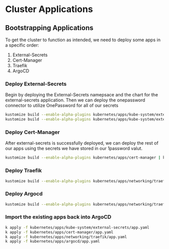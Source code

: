# Cluster Applications

## Bootstrapping Applications

To get the cluster to function as intended, we need to deploy some apps in a specific order:
1. External-Secrets
2. Cert-Manager
3. Traefik
4. ArgoCD

### Deploy External-Secrets
Begin by deploying the External-Secrets namepsace and the chart for the external-secrets application. Then we can deploy the onepassword connector to utilize OnePassword for all of our secrets

```bash
kustomize build --enable-alpha-plugins kubernetes/apps/kube-system/external-secrets | kubectl apply -f -
kustomize build --enable-alpha-plugins kubernetes/apps/kube-system/external-secrets/stores | kubectl apply -f -
```

### Deploy Cert-Manager
After external-secrets is successfully deployed, we can deploy the rest of our apps using the secrets we have stored in our 1password valut.

```bash
kustomize build --enable-alpha-plugins kubernetes/apps/cert-manager | kubectl apply -f -
```

### Deploy Traefik

```bash
kustomize build --enable-alpha-plugins kubernetes/apps/networking/traefik | kubectl apply -f -
```

### Deploy Argocd

```bash
kustomize build --enable-alpha-plugins kubernetes/apps/networking/traefik | kubectl apply -f -
```

### Import the existing apps back into ArgoCD

```bash
k apply -f kubernetes/apps/kube-system/external-secrets/app.yaml
k apply -f kubernetes/apps/cert-manager/app.yaml
k apply -f kubernetes/apps/networking/traefik/app.yaml
k apply -f kubernetes/apps/argocd/app.yaml